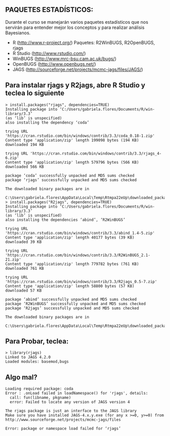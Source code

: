 ## PAQUETES ESTADÍSTICOS:
Durante el curso se manejarán varios paquetes estadísticos que nos servirán para entender mejor los conceptos y para realizar análisis Bayesianos.
* R (http://www.r-project.org/)
Paquetes: R2WinBUGS, R2OpenBUGS, rjags
* R Studio (http://www.rstudio.com/)
* WinBUGS (http://www.mrc-bsu.cam.ac.uk/bugs/)
* OpenBUGS (http://www.openbugs.net/)
* JAGS (http://sourceforge.net/projects/mcmc-jags/files/JAGS/) 

## Para instalar rjags y R2jags, abre R Studio y teclea lo siguiente

```
> install.packages("rjags", dependencies=TRUE) 
Installing package into ‘C:/Users/gabriela.flores/Documents/R/win-library/3.3’
(as ‘lib’ is unspecified)
also installing the dependency ‘coda’

trying URL 'https://cran.rstudio.com/bin/windows/contrib/3.3/coda_0.18-1.zip'
Content type 'application/zip' length 199098 bytes (194 KB)
downloaded 194 KB

trying URL 'https://cran.rstudio.com/bin/windows/contrib/3.3/rjags_4-6.zip'
Content type 'application/zip' length 579796 bytes (566 KB)
downloaded 566 KB

package ‘coda’ successfully unpacked and MD5 sums checked
package ‘rjags’ successfully unpacked and MD5 sums checked

The downloaded binary packages are in
	C:\Users\gabriela.flores\AppData\Local\Temp\Rtmpa22eUp\downloaded_packages
> install.packages("R2jags", dependencies=TRUE)
Installing package into ‘C:/Users/gabriela.flores/Documents/R/win-library/3.3’
(as ‘lib’ is unspecified)
also installing the dependencies ‘abind’, ‘R2WinBUGS’

trying URL 'https://cran.rstudio.com/bin/windows/contrib/3.3/abind_1.4-5.zip'
Content type 'application/zip' length 40177 bytes (39 KB)
downloaded 39 KB

trying URL 'https://cran.rstudio.com/bin/windows/contrib/3.3/R2WinBUGS_2.1-21.zip'
Content type 'application/zip' length 779782 bytes (761 KB)
downloaded 761 KB

trying URL 'https://cran.rstudio.com/bin/windows/contrib/3.3/R2jags_0.5-7.zip'
Content type 'application/zip' length 58800 bytes (57 KB)
downloaded 57 KB

package ‘abind’ successfully unpacked and MD5 sums checked
package ‘R2WinBUGS’ successfully unpacked and MD5 sums checked
package ‘R2jags’ successfully unpacked and MD5 sums checked

The downloaded binary packages are in
	C:\Users\gabriela.flores\AppData\Local\Temp\Rtmpa22eUp\downloaded_packages

```
## Para Probar, teclea:
```
> library(rjags)
Linked to JAGS 4.2.0
Loaded modules: basemod,bugs
```

## Algo mal?
```
Loading required package: coda
Error : .onLoad failed in loadNamespace() for 'rjags', details:
  call: fun(libname, pkgname)
  error: Failed to locate any version of JAGS version 4

The rjags package is just an interface to the JAGS library
Make sure you have installed JAGS-4.x.y.exe (for any x >=0, y>=0) from
http://www.sourceforge.net/projects/mcmc-jags/files

Error: package or namespace load failed for ‘rjags’
```
